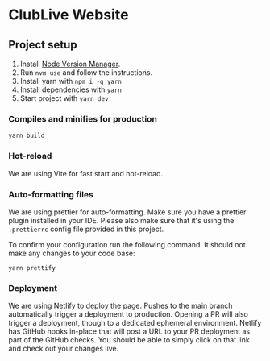 # ClubLive Website

## Project setup

1. Install [Node Version Manager](https://github.com/nvm-sh/nvm).
2. Run `nvm use` and follow the instructions.
3. Install yarn with `npm i -g yarn`
4. Install dependencies with `yarn`
5. Start project with `yarn dev`

### Compiles and minifies for production

```
yarn build
```

### Hot-reload

We are using Vite for fast start and hot-reload.

### Auto-formatting files

We are using prettier for auto-formatting. Make sure you have a prettier plugin installed in your IDE.
Please also make sure that it's using the `.prettierrc` config file provided in this project.

To confirm your configuration run the following command. It should not make any changes to your code base:
```
yarn prettify
```

### Deployment

We are using Netlify to deploy the page. Pushes to the main branch automatically trigger a deployment to production.
Opening a PR will also trigger a deployment, though to a dedicated ephemeral environment. Netlify has GitHub hooks
in-place that will post a URL to your PR deployment as part of the GitHub checks. You should be able to simply click
on that link and check out your changes live.
